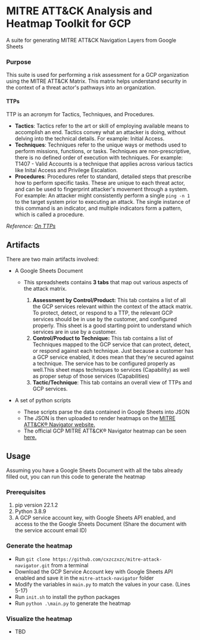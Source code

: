 # MITRE ATT&CK Analysis and Heatmap Toolkit for GCP
A suite for generating MITRE ATT&amp;CK Navigation Layers from Google Sheets

### Purpose
This suite is used for performing a risk assessment for a GCP organization using the MITRE ATT&CK Matrix. This matrix helps understand security in the context of a threat actor's pathways into an organization. 

#### TTPs
TTP is an acronym for Tactics, Techniques, and Procedures.

- **Tactics**: Tactics refer to the art or skill of employing available means to accomplish an end. Tactics convey what an attacker is doing, without delving into the technical details. For example: Initial Access.
- **Techniques**: Techniques refer to the unique ways or methods used to perform missions, functions, or tasks. Techniques are non-prescriptive, there is no defined order of execution with techniques. For example: T1407 - Valid Accounts is a technique that applies across various tactics like Inital Access and Privilege Escalation.
- **Procedures**: Procedures refer to standard, detailed steps that prescribe how to perform specific tasks. These are unique to each threat actor, and can be used to fingerprint attacker's movement through a system. For example: An attacker might consistently perform a single `ping -n 1` to the target system prior to executing an attack. The single instance of this command is an indicator, and multiple indicators form a pattern, which is called a procedure. 

*Reference: [On TTPs](http://ryanstillions.blogspot.com/2014/04/on-ttps.html)*

## Artifacts

There are two main artifacts involved:
- A Google Sheets Document
    - This spreadsheets contains **3 tabs** that map out various aspects of the attack matrix. 

        1. **Assessment by Control/Product:** This tab contains a list of all the GCP services relevant within the context of the attack matrix. To protect, detect, or respond to a TTP, the relevant GCP services should be in use by the customer, and configured properly. This sheet is a good starting point to understand which services are in use by a customer. 
        2. **Control/Product to Technique:** This tab contains a list of Techniques mapped to the GCP service that can protect, detect, or respond against each technique. Just because a customer has a GCP service enabled, it does mean that they're secured against a technique. The service has to be configured properly as well.This sheet maps techniques to services (Capability) as well as proper setup of those services (Capabilities)
        3. **Tactic/Technique**: This tab contains an overall view of TTPs and GCP services.
- A set of python scripts

    - These scripts parse the data contained in Google Sheets into JSON
    - The JSON is then uploaded to render heatmaps on the [MITRE ATT&CK® Navigator website.](https://mitre-attack.github.io/attack-navigator/)
    - The official GCP MITRE ATT&CK® Navigator heatmap can be seen [here.](https://mitre-attack.github.io/attack-navigator/#layerURL=https://center-for-threat-informed-defense.github.io/security-stack-mappings/GCP/layers/platform.json)


 ## Usage
 Assuming you have a Google Sheets Document with all the tabs already filled out, you can run this code to generate the heatmap
 ### Prerequisites
 1. pip version 22.1.2
 2. Python 3.8.9
 3. A GCP service account key, with Google Sheets API enabled, and access to the the Google Sheets Document (Share the document with the service account email ID)
 
 ### Generate the heatmap
 - Run `git clone https://github.com/cxzczxzc/mitre-attack-navigator.git` from a terminal
 - Download the GCP Service Account key with Google Sheets API enabled and save it in the `mitre-attack-navigator` folder
 - Modify the variables in `main.py` to match the values in your case. (Lines 5-17) 
 - Run `init.sh` to install the python packages
 - Run `python .\main.py` to generate the heatmap

 ### Visualize the heatmap
 - TBD

